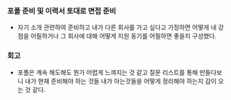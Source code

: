 ### 포폴 준비 및 이력서 토대로 면접 준비

- 자기 소개 관련하여 준비하고 내가 다른 회사를 가고 싶다고 가정하면 어떻게 내 강점을 어필하거나 그 회사에 대해 어떻게 지원 동기를 어필하면 좋을지 구성했다.

### 회고

- 포폴은 계속 해도해도 뭔가 어렵게 느껴지는 것 같고 질문 리스트를 통해 만들다보니 내가 현재 준비해야 하는 것들 내가 아는것들을 어떻게 정리해야 하는지 감이 오는 것 같다.
